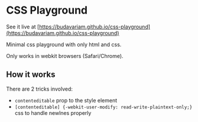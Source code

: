 # CSS Playground

See it live at [https://budavariam.github.io/css-playground](https://budavariam.github.io/css-playground)

Minimal css playground with only html and css.

Only works in webkit browsers (Safari/Chrome).

## How it works

There are 2 tricks involved:

- `contenteditable` prop to the style element
- `[contenteditable] {-webkit-user-modify: read-write-plaintext-only;}` css to handle newlnes properly
